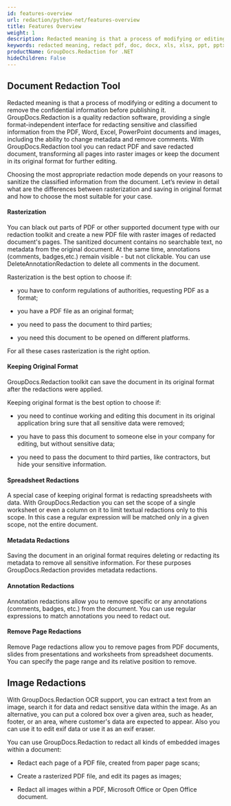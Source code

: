 ```yaml
---
id: features-overview
url: redaction/python-net/features-overview
title: Features Overview
weight: 1
description: Redacted meaning is that a process of modifying or editing a document to remove the confidential information before publishing it. With GroupDocs.Redaction tool you can redact PDF and save redacted document, redact sensitive and classified information from MS Word (DOC, DOCX and more..), Excel (XLS, XLSX and more..), PowerPoint(PPT, PPTX and more) documents and images (JPG, PNG, BMP, GIF and more..).
keywords: redacted meaning, redact pdf, doc, docx, xls, xlsx, ppt, pptx, jpg, png, gif,bmp
productName: GroupDocs.Redaction for .NET
hideChildren: False
---
```

## Document Redaction Tool

Redacted meaning is that a process of modifying or editing a document to remove the confidential information before publishing it. GroupDocs.Redaction is a quality redaction software, providing a single format-independent interface for redacting sensitive and classified information from the PDF, Word, Excel, PowerPoint documents and images, including the ability to change metadata and remove comments. With GroupDocs.Redaction tool you can redact PDF and save redacted document, transforming all pages into raster images or keep the document in its original format for further editing.

Choosing the most appropriate redaction mode depends on your reasons to sanitize the classified information from the document. Let’s review in detail what are the differences between rasterization and saving in original format and how to choose the most suitable for your case.  

#### Rasterization

You can black out parts of PDF or other supported document type with our redaction toolkit and create a new PDF file with raster images of redacted document's pages. The sanitized document contains no searchable text, no metadata from the original document. At the same time, annotations (comments, badges,etc.) remain visible - but not clickable. You can use DeleteAnnotationRedaction to delete all comments in the document.

Rasterization is the best option to choose if:  

*   you have to conform regulations of authorities, requesting PDF as a format;
    
*   you have a PDF file as an original format;  
    
*   you need to pass the document to third parties;
*   you need this document to be opened on different platforms.  
    

For all these cases rasterization is the right option.

#### Keeping Original Format

GroupDocs.Redaction toolkit can save the document in its original format after the redactions were applied.

Keeping original format is the best option to choose if:  

*   you need to continue working and editing this document in its original application bring sure that all sensitive data were removed;
    
*   you have to pass this document to someone else in your company for editing, but without sensitive data;
    
*   you need to pass the document to third parties, like contractors, but hide your sensitive information.  
    

#### Spreadsheet Redactions

A special case of keeping original format is redacting spreadsheets with data. With GroupDocs.Redaction you can set the scope of a single worksheet or even a column on it to limit textual redactions only to this scope. In this case a regular expression will be matched only in a given scope, not the entire document.

#### Metadata Redactions

Saving the document in an original format requires deleting or redacting its metadata to remove all sensitive information. For these purposes GroupDocs.Redaction provides metadata redactions.

#### Annotation Redactions

Annotation redactions allow you to remove specific or any annotations (comments, badges, etc.) from the document. You can use regular expressions to match annotations you need to redact out.

#### Remove Page Redactions

Remove Page redactions allow you to remove pages from PDF documents, slides from presentations and worksheets from spreadsheet documents. You can specify the page range and its relative position to remove.

## Image Redactions

With GroupDocs.Redaction OCR support, you can extract a text from an image, search it for data and redact sensitive data within the image. As an alternative, you can put a colored box over a given area, such as header, footer, or an area, where customer's data are expected to appear. Also you can use it to edit exif data or use it as an exif eraser.

You can use GroupDocs.Redaction to redact all kinds of embedded images within a document:

*   Redact each page of a PDF file, created from paper page scans;

*   Create a rasterized PDF file, and edit its pages as images;

*   Redact all images within a PDF, Microsoft Office or Open Office document.
